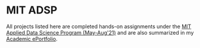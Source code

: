 # MIT ADSP

All projects listed here are completed hands-on assignments under the [MIT Applied Data Science Program (May-Aug'21)](https://www.mygreatlearning.com/mit-data-science-program) and are also summarized in my [Academic ePortfolio](https://eportfolio.mygreatlearning.com/viktor-dimitrov).
